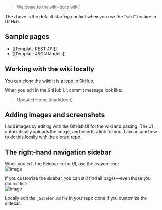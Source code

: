 > Welcome to the wiki-docs wiki!

The above is the default starting content when you use the "wiki" feature in
GitHub.

## Sample pages

* [[Template REST API]]
* [[Template JSON Models]]

## Working with the wiki locally

You can clone the wiki: it is a repo in GitHub.

When you edit in the GitHub UI, commit message look like:

> Updated Home (markdown)

## Adding images and screenshots

I add images by editing with the GitHub UI for the wiki and pasting.
The UI automatically uploads the image, and inserts a link for you.
I am unsure how to do this locally with the cloned repo.

## The right-hand navigation sidebar

When you edit the Sidebar in the UI, use the crayon icon:<br/>
![image](https://github.com/binkley/wiki-docs/assets/186421/9e4c088f-3aef-42ca-b137-e769d65a0872)

If you customize the sidebar, you can still find all pages&mdash;even those
you did not list:<br/>
![image](https://github.com/binkley/wiki-docs/assets/186421/decb1b18-0318-44d2-bb39-d48c9aa8a570)

Locally edit the `_Sidebar.md` file in your repo clone if you customize the sidebar.
